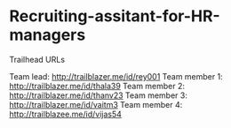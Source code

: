 # Recruiting-assitant-for-HR-managers

Trailhead URLs

Team lead: http://trailblazer.me/id/rey001 
Team member 1: http://trailblazer.me/id/thala39 
Team member 2: http://trailblazer.me/id/thanv23 
Team member 3: http://trailblazer.me/id/vaitm3
Team member 4: http://trailblazee.me/id/vijas54 
